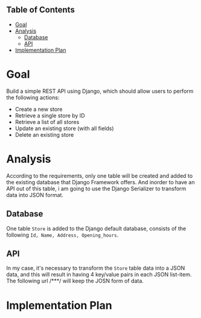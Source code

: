 ## Table of Contents

- [Goal](#goal)
- [Analysis](#analysis)
  - [Database](#database)
  - [API](#api)
- [Implementation Plan](#implementation_plan)



# Goal
Build a simple REST API using Django, which should allow users to perform the following actions:
- Create a new store
- Retrieve a single store by ID
- Retrieve a list of all stores
- Update an existing store (with all fields)
- Delete an existing store

# Analysis
According to the requirements, only one table will be created and added to the existing database that Django Framework offers.
And inorder to have an API out of this table, i am going to use the Django Serializer to transform data into JSON format.

## Database
One table `Store` is added to the Django default database, consists of the following `Id, Name, Address, Opening_hours`.
## API
In my case, it's necessary to transform the `Store` table data into a JSON data, and this will result in having  4  key/value pairs in each JSON list-item.
The following url /***/ will keep the JOSN form of data.

# Implementation Plan